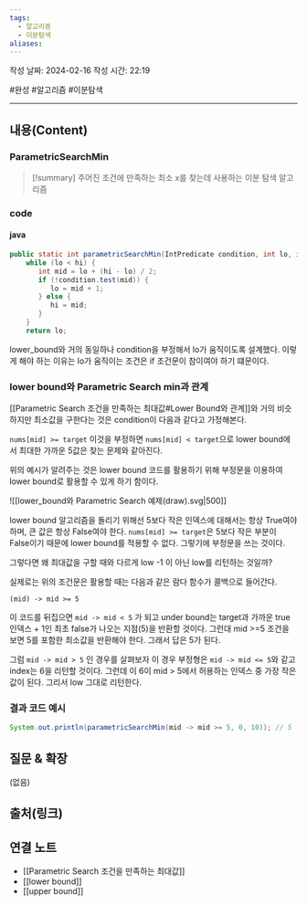 ```yaml
---
tags:
  - 알고리즘
  - 이분탐색
aliases:
---
```

작성 날짜: 2024-02-16
작성 시간: 22:19

#완성 #알고리즘 #이분탐색 

----
## 내용(Content)
### ParametricSearchMin
>[!summary]
>주어진 조건에 만족하는 최소 x를 찾는데 사용하는 이분 탐색 알고리즘


### code
#### java
```java
public static int parametricSearchMin(IntPredicate condition, int lo, int hi) {  
    while (lo < hi) {  
       int mid = lo + (hi - lo) / 2;  
       if (!condition.test(mid)) {  
          lo = mid + 1;  
       } else {  
          hi = mid;  
       }  
    }  
    return lo;
```

lower_bound와 거의 동일하나 condition을 부정해서 lo가 움직이도록 설계했다.
이렇게 해야 하는 이유는 lo가 움직이는 조건은 if 조건문이 참이여야 하기 떄문이다.

### lower bound와 Parametric Search min과 관계
[[Parametric Search 조건을 만족하는 최대값#Lower Bound와 관계]]와 거의 비슷하지만 최소값을 구한다는 것은 condition이 다음과 같다고 가정해본다. 

`nums[mid] >= target` 이것을 부정하면 `nums[mid] < target`으로 lower bound에서 최대한 가까운 5값은 찾는 문제와 같아진다.

위의 예시가 알려주는 것은 lower bound 코드를 활용하기 위해 부정문을 이용하여 lower bound로 활용할 수 있게 하기 함이다.

![[lower_bound와 Parametric Search 예제(draw).svg|500]]

lower bound 알고리즘을 돌리기 위해선 5보다 작은 인덱스에 대해서는 항상 True여야 하며, 큰 값은 항상 False여야 한다.  `nums[mid] >= target`은 5보다 작은 부분이 False이기 때문에 lower bound를 적용할 수 없다. 그렇기에 부정문을 쓰는 것이다.

그렇다면 왜 최대값을 구할 때와 다르게 low -1 이 아닌 low를 리턴하는 것일까?

실제로는 위의 조건문은 활용할 때는 다음과 같은 람다 함수가 콜백으로 들어간다.

`(mid) -> mid >= 5` 

이 코드를 뒤집으면 `mid -> mid < 5` 가 되고 under bound는 target과 가까운 true 인덱스 + 1인 최초 false가 나오는 지점(5)을 반환할 것이다. 그런대 mid >=5 조건을 보면 5를 포함한 최소값을 반환해야 한다. 그래서 답은 5가 된다.

그럼 `mid -> mid > 5` 인 경우를 살펴보자
이 경우 부정형은 `mid -> mid <= 5`와 같고 index는 6을 리턴할 것이다. 그런데 이 6이 mid > 5에서 허용하는 인덱스 중 가장 작은 값이 된다.  그리서 low 그대로 리턴한다.

### 결과 코드 예시
```java
System.out.println(parametricSearchMin(mid -> mid >= 5, 0, 10)); // 5
```
## 질문 & 확장

(없음)

## 출처(링크)


## 연결 노트
- [[Parametric Search 조건을 만족하는 최대값]]
- [[lower bound]]
- [[upper bound]]










